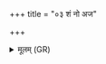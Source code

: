 +++
title = "०३ शं नो अज"

+++
<details><summary>मूलम् (GR)</summary>

शं नो अज एकपाद् देवो अस्तु  
शम् अहिर् बुध्न्यः शं समुद्रः ।  
शं नो अपां नापत् पेरुर् अस्तु  
शं नः पृश्निर् भवतु देवगोपाः ॥
</details>